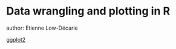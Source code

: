 Data wrangling and plotting in R
========================================================
author: Etienne Low-Décarie

[ggplot2](http://htmlpreview.github.com/low-decarie/Data_wrangling_and_plotting/blob/master/tidyr.html)

